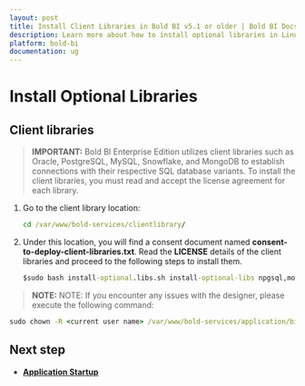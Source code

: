 ```yaml
---
layout: post
title: Install Client Libraries in Bold BI v5.1 or older | Bold BI Docs
description: Learn more about how to install optional libraries in Linux machine to connect with respective SQL database variants of Embedded Bold BI in v5.1 or older.
platform: bold-bi
documentation: ug
---
```


# Install Optional Libraries

## Client libraries

> **IMPORTANT:** Bold BI Enterprise Edition utilizes client libraries such as Oracle, PostgreSQL, MySQL, Snowflake, and MongoDB to establish connections with their respective SQL database variants. To install the client libraries, you must read and accept the license agreement for each library.

1. Go to the client library location:
    ```cmd
    cd /var/www/bold-services/clientlibrary/
    ```

2. Under this location, you will find a consent document named <b>consent-to-deploy-client-libraries.txt</b>. Read the <b>LICENSE</b> details of the client libraries and proceed to the following steps to install them.
    ```cmd
    $sudo bash install-optional.libs.sh install-optional-libs npgsql,mongodb,influxdb,snowflake,mysql,oracle
    ```

 > **NOTE:** NOTE: If you encounter any issues with the designer, please execute the following command: </br>
  ```cmd
  sudo chown -R <current user name> /var/www/bold-services/application/bi/dataservice
  ```

## Next step

* [**Application Startup**](/application-startup/)